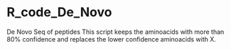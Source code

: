 # R_code_De_Novo
De Novo Seq of peptides
This script keeps the aminoacids with more than 80% confidence and replaces the lower confidence aminoacids with X. 
